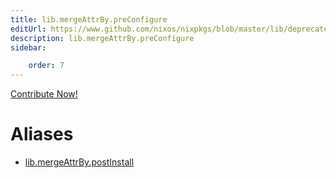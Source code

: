 ```yaml
---
title: lib.mergeAttrBy.preConfigure
editUrl: https://www.github.com/nixos/nixpkgs/blob/master/lib/deprecated.nix#L279C46
description: lib.mergeAttrBy.preConfigure
sidebar:

    order: 7
---
```


<a href="https://www.github.com/nixos/nixpkgs/blob/master/lib/deprecated.nix#L279C46">Contribute Now!</a>


# Aliases

- [lib.mergeAttrBy.postInstall](./reference/lib/mergeAttrBy/lib-mergeAttrBy-postInstall)


